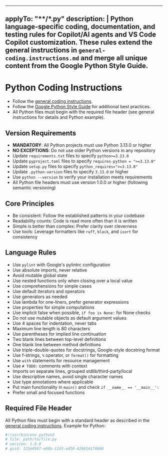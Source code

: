 <!-- file: .github/instructions/python.instructions.md -->
<!-- version: 1.5.0 -->
<!-- guid: 2a5b7c8d-9e1f-4a2b-8c3d-6e9f1a5b7c8d -->
<!-- DO NOT EDIT: This file is managed centrally in ghcommon repository -->
<!-- To update: Create an issue/PR in jdfalk/ghcommon -->

---
applyTo: "**/*.py"
description: |
  Python language-specific coding, documentation, and testing rules for Copilot/AI agents and VS Code Copilot customization. These rules extend the general instructions in `general-coding.instructions.md` and merge all unique content from the Google Python Style Guide.
---

# Python Coding Instructions

- Follow the [general coding instructions](general-coding.instructions.md).
- Follow the
  [Google Python Style Guide](https://google.github.io/styleguide/pyguide.html)
  for additional best practices.
- All Python files must begin with the required file header (see general
  instructions for details and Python example).

## Version Requirements

- **MANDATORY**: All Python projects must use Python 3.13.0 or higher
- **NO EXCEPTIONS**: Do not use older Python versions in any repository
- Update `requirements.txt` files to specify `python>=3.13.0`
- Update `pyproject.toml` files to specify `requires-python = ">=3.13.0"`
- Update `setup.py` files to specify `python_requires=">=3.13.0"`
- Update `.python-version` files to specify `3.13.0` or higher
- Use `python --version` to verify your installation meets requirements
- All Python file headers must use version 1.0.0 or higher (following semantic versioning)

## Core Principles

- Be consistent: Follow the established patterns in your codebase
- Readability counts: Code is read more often than it is written
- Simple is better than complex: Prefer clarity over cleverness
- Use tools: Leverage formatters like `ruff`, `black`, and `isort` for
  consistency

## Language Rules

- Use `pylint` with Google's pylintrc configuration
- Use absolute imports, never relative
- Avoid mutable global state
- Use nested functions only when closing over a local value
- Use comprehensions for simple cases
- Use default iterators and operators
- Use generators as needed
- Use lambda for one-liners, prefer generator expressions
- Use properties for simple computations
- Use implicit false when possible, `if foo is None:` for None checks
- Do not use mutable objects as default argument values
- Use 4 spaces for indentation, never tabs
- Maximum line length is 80 characters
- Use parentheses for implied line continuation
- Two blank lines between top-level definitions
- One blank line between method definitions
- Use triple-double-quotes for docstrings, Google-style docstring format
- Use f-strings, `%` operator, or `format()` for formatting
- Use `with` statements for resource management
- Use `# TODO:` comments with context
- Imports on separate lines, grouped stdlib/third-party/local
- Use descriptive names, avoid single character names
- Use type annotations where applicable
- Put main functionality in `main()` and check `if __name__ == '__main__':`
- Prefer small and focused functions

## Required File Header

All Python files must begin with a standard header as described in the
[general coding instructions](general-coding.instructions.md). Example for
Python:

```python
#!/usr/bin/env python3
# file: path/to/file.py
# version: 1.0.0
# guid: 123e4567-e89b-12d3-a456-426614174000
```

